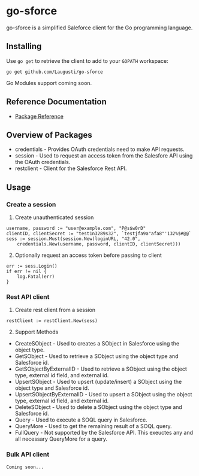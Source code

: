 # go-sforce
go-sforce is a simplified Saleforce client for the Go programming language.

## Installing
Use `go get` to retrieve the client to add to your `GOPATH` workspace:
```
go get github.com/Laugusti/go-sforce
```
Go Modules support coming soon.
## Reference Documentation
* [Package Reference](https://godoc.org/github.com/Laugusti/go-sforce/)
## Overview of Packages
* credentials - Provides OAuth credentials need to make API requests.
* session - Used to request an access token from the Salesfore API using the OAuth credentials.
* restclient - Client for the Salesforce Rest API.
## Usage
### Create a session
1. Create unauthenticated session
```
username, password := "user@example.com", "P@s$w0rD"
clientID, clientSecret := "test1n3289s32", `testjfa9a"afa8"'132%$#@@`
sess := session.Must(session.New(loginURL, "42.0",
	credentials.New(username, password, clientID, clientSecret)))
```
2. Optionally request an access token before passing to client
```
err := sess.Login()
if err != nil {
	log.Fatal(err)
}
```
### Rest API client
1.  Create rest client from a session
```
restClient := restClient.New(sess)
```
2. Support Methods
- CreateSObject - Used to creates a SObject in Salesforce using the object type.
- GetSObject - Used to retrieve a SObject using the object type and Salesforce id.
- GetSObjectByExternalID - Used to retrieve a SObject using the object type, external id field, and external id.
- UpsertSObject - Used to upsert (update/insert) a SObject using the object type and Salesforce id.
- UpsertSObjectByExternalID - Used to upsert a SObject using the object type, external id field, and external id.
- DeleteSObject - Used to delete a SObject using the object type and Salesforce id.
- Query - Used to execute a SOQL query in Salesforce.
- QueryMore - Used to get the remaining result of a SOQL query.
- FullQuery - Not supported by the Salesforce API. This exeuctes any and all necessary QueryMore for a query.

### Bulk API client
```
Coming soon...
```
